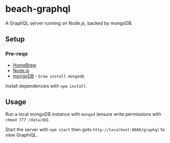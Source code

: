# beach-graphql

A GraphQL server running on Node.js, backed by mongoDB.

## Setup

### Pre-reqs

- [HomeBrew](https://brew.sh/)
- [Node.js](https://nodejs.org/en/)
- [mongoDB](https://www.mongodb.com/) - `brew install mongodb`

Install dependencies with `npm install`.

## Usage

Run a local mongoDB instance with `mongod` (ensure write permissions with `chmod 777 /data/db`).

Start the server with `npm start` then goto `http://localhost:8080/graphql` to view GraphiQL.
